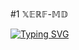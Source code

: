 #1    𝕏𝔼ℝ𝔽-𝕄𝔻

<a href="https://git.io/typing-svg"><img src="https://readme-typing-svg.demolab.com?font=Fira+Code&pause=1000&color=F79667&center=FAUX&vCenter=FAUX&repeat=vrai&random=FAUX&width=435&height=200&lines=XERF-MD-V2;Create+your+fork+and+leave+a+start;to+support+it" alt="Typing SVG" /></a>